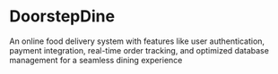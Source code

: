 # DoorstepDine
An online food delivery system with features like user authentication, payment integration, real-time order tracking, and optimized database management for a seamless dining experience
